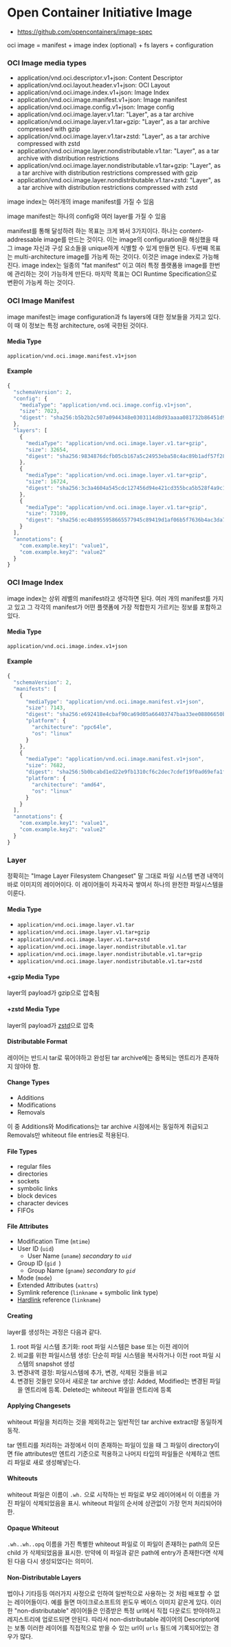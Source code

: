 # Open Container Initiative Image

- https://github.com/opencontainers/image-spec

oci image = manifest + image index (optional) + fs layers + configuration

### OCI Image media types

* application/vnd.oci.descriptor.v1+json: Content Descriptor&#x20;
* application/vnd.oci.layout.header.v1+json: OCI Layout&#x20;
* application/vnd.oci.image.index.v1+json: Image Index&#x20;
* application/vnd.oci.image.manifest.v1+json: Image manifest
* application/vnd.oci.image.config.v1+json: Image config&#x20;
* application/vnd.oci.image.layer.v1.tar: "Layer", as a tar archive&#x20;
* application/vnd.oci.image.layer.v1.tar+gzip: "Layer", as a tar archive compressed with gzip&#x20;
* application/vnd.oci.image.layer.v1.tar+zstd: "Layer", as a tar archive compressed with zstd&#x20;
* application/vnd.oci.image.layer.nondistributable.v1.tar: "Layer", as a tar archive with distribution restrictions&#x20;
* application/vnd.oci.image.layer.nondistributable.v1.tar+gzip: "Layer", as a tar archive with distribution restrictions compressed with gzip&#x20;
* application/vnd.oci.image.layer.nondistributable.v1.tar+zstd: "Layer", as a tar archive with distribution restrictions compressed with zstd

image index는 여러개의 image manifest를 가질 수 있음

image manifest는 하나의 config와 여러 layer를 가질 수 있음

manifest를 통해 달성하려 하는 목표는 크게 봐서 3가지이다. 하나는 content-addressable image를 만드는 것이다. 이는 image의 configuration을 해싱했을 때 그 image 자신과 구성 요소들을 unique하게 식별할 수 있게 만들면 된다. 두번째 목표는 multi-architecture image를 가능케 하는 것이다. 이것은 image index로 가능해진다. image index는 일종의 "fat manifest" 이고 여러 특정 플랫폼용 image를 한번에 관리하는 것이 가능하게 만든다. 마지막 목표는 OCI Runtime Specification으로 변환이 가능케 하는 것이다.

### OCI Image Manifest

image manifest는 image configuration과 fs layers에 대한 정보들을 가지고 있다. 이 때 이 정보는 특정 architecture, os에 국한된 것이다.&#x20;

#### Media Type

`application/vnd.oci.image.manifest.v1+json`

#### Example

```javascript
{
  "schemaVersion": 2,
  "config": {
    "mediaType": "application/vnd.oci.image.config.v1+json",
    "size": 7023,
    "digest": "sha256:b5b2b2c507a0944348e0303114d8d93aaaa081732b86451d9bce1f432a537bc7"
  },
  "layers": [
    {
      "mediaType": "application/vnd.oci.image.layer.v1.tar+gzip",
      "size": 32654,
      "digest": "sha256:9834876dcfb05cb167a5c24953eba58c4ac89b1adf57f28f2f9d09af107ee8f0"
    },
    {
      "mediaType": "application/vnd.oci.image.layer.v1.tar+gzip",
      "size": 16724,
      "digest": "sha256:3c3a4604a545cdc127456d94e421cd355bca5b528f4a9c1905b15da2eb4a4c6b"
    },
    {
      "mediaType": "application/vnd.oci.image.layer.v1.tar+gzip",
      "size": 73109,
      "digest": "sha256:ec4b8955958665577945c89419d1af06b5f7636b4ac3da7f12184802ad867736"
    }
  ],
  "annotations": {
    "com.example.key1": "value1",
    "com.example.key2": "value2"
  }
}
```

### OCI Image Index

image index는 상위 레벨의 manifest라고 생각하면 된다. 여러 개의 manifest를 가지고 있고 그 각각의 manifest가 어떤 플랫폼에 가장 적합한지 가르키는 정보를 포함하고 있다.

#### Media Type

`application/vnd.oci.image.index.v1+json`

#### Example

```javascript
{
  "schemaVersion": 2,
  "manifests": [
    {
      "mediaType": "application/vnd.oci.image.manifest.v1+json",
      "size": 7143,
      "digest": "sha256:e692418e4cbaf90ca69d05a66403747baa33ee08806650b51fab815ad7fc331f",
      "platform": {
        "architecture": "ppc64le",
        "os": "linux"
      }
    },
    {
      "mediaType": "application/vnd.oci.image.manifest.v1+json",
      "size": 7682,
      "digest": "sha256:5b0bcabd1ed22e9fb1310cf6c2dec7cdef19f0ad69efa1f392e94a4333501270",
      "platform": {
        "architecture": "amd64",
        "os": "linux"
      }
    }
  ],
  "annotations": {
    "com.example.key1": "value1",
    "com.example.key2": "value2"
  }
}
```

### Layer

정확히는 "Image Layer Filesystem Changeset" 말 그대로 파일 시스템 변경 내역이 바로 이미지의 레이어이다. 이 레이어들이 차곡차곡 쌓여서 하나의 완전한 파일시스템을 이룬다.&#x20;

#### Media Type

* `application/vnd.oci.image.layer.v1.tar`
* `application/vnd.oci.image.layer.v1.tar+gzip`
* `application/vnd.oci.image.layer.v1.tar+zstd`
* `application/vnd.oci.image.layer.nondistributable.v1.tar`
* `application/vnd.oci.image.layer.nondistributable.v1.tar+gzip`
* `application/vnd.oci.image.layer.nondistributable.v1.tar+zstd`

#### +gzip Media Type

layer의 payload가 gzip으로 압축됨

#### +zstd Media Type

layer의 payload가 [zstd](https://github.com/facebook/zstd)으로 압축

#### Distributable Format

레이어는 반드시 tar로 묶어야하고 완성된 tar archive에는 중복되는 엔트리가 존재하지 않아야 함.

#### Change Types

* Additions
* Modifications
* Removals

이 중 Additions와 Modifications는 tar archive 시점에서는 동일하게 취급되고 Removals만 whiteout file entries로 적용된다.

#### File Types

* regular files
* directories
* sockets
* symbolic links
* block devices
* character devices
* FIFOs

#### File Attributes

* Modification Time (`mtime`)
* User ID (`uid`)
  * User Name (`uname`) _secondary to `uid`_
* Group ID (`gid `)
  * Group Name (`gname`) _secondary to `gid`_
* Mode (`mode`)
* Extended Attributes (`xattrs`)
* Symlink reference (`linkname` + symbolic link type)
* [Hardlink](https://github.com/opencontainers/image-spec/blob/master/layer.md#hardlinks) reference (`linkname`)

#### Creating

layer를 생성하는 과정은 다음과 같다.

1. root 파일 시스템 초기화: root 파일 시스템은 base 또는 이전 레이어
2. 비교를 위한 파일시스템 생성: 단순히 파일 시스템을 복사하거나 이전 root 파일 시스템의 snapshot 생성
3. 변경내역 결정: 파일시스템에 추가, 변경, 삭제된 것들을 비교
4. 변경된 것들만 모아서 새로운 tar archive 생성: Added, Modified는 변경된 파일을 엔트리에 등록. Deleted는 whiteout 파일을 엔트리에 등록

#### Applying Changesets

whiteout 파일을 처리하는 것을 제외하고는 일반적인 tar archive extract랑 동일하게 동작.

tar 엔트리를 처리하는 과정에서 이미 존재하는 파일이 있을 때 그 파일이 directory이면 file attributes만 엔트리 기준으로 적용하고 나머지 타입의 파일들은 삭제하고 엔트리 파일로 새로 생성해넣는다.

#### Whiteouts

whiteout 파일은 이름이 `.wh.` 으로 시작하는 빈 파일로 부모 레이어에서 이 이름을 가진 파일이 삭제되었음을 표시. whiteout 파일의 순서에 상관없이 가장 먼저 처리되어야 한.

#### Opaque Whiteout

`.wh..wh..opq` 이름을 가진 특별한 whiteout 파일로 이 파일이 존재하는 path의 모든 child 가 삭제되었음을 표시한. 만약에 이 파일과 같은 path에 entry가 존재한다면 삭제된 다음 다시 생성되었다는 의미이.

#### Non-Distributable Layers

법이나 기타등등 여러가지 사정으로 인하여 일반적으로 사용하는 것 처럼 배포할 수 없는 레이어들이다. 예를 들면 마이크로소프트의 윈도우 베이스 이미지 같은게 있다. 이러한 "non-distributable" 레이어들은 인증받은 특정 url에서 직접 다운로드 받아야하고 레지스트리에 업로드되면 안된다. 따라서 non-distributable 레이어의 Descriptor에는 보통 이러한 레이어를 직접적으로 받을 수 있는 url이 `urls` 필드에 기록되어있는 경우가 많다.
